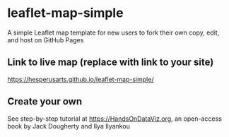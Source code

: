 # leaflet-map-simple
A simple Leaflet map template for new users to fork their own copy, edit, and host on GitHub Pages

## Link to live map (replace with link to your site)
https://hesperusarts.github.io/leaflet-map-simple/

## Create your own
See step-by-step tutorial at https://HandsOnDataViz.org, an open-access book by Jack Dougherty and Ilya Ilyankou
